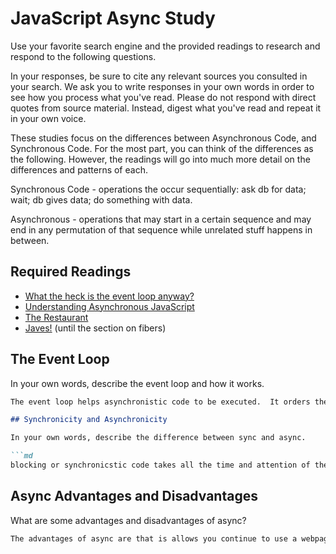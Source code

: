 # JavaScript Async Study

Use your favorite search engine and the provided readings to research and
respond to the following questions.

In your responses, be sure to cite any relevant sources you consulted in your
search. We ask you to write responses in your own words in order to see how you
process what you've read. Please do not respond with direct quotes from source
material. Instead, digest what you've read and repeat it in your own voice.

These studies focus on the differences between Asynchronous Code, and
Synchronous Code. For the most part, you can think of the differences as the
following. However, the readings will go into much more detail on the
differences and patterns of each.

Synchronous Code - operations the occur sequentially: ask db for data; wait; db gives data; do something with data.

Asynchronous - operations that may start in a certain sequence and may end in any permutation of that sequence while unrelated stuff happens in between.

## Required Readings

-   [What the heck is the event loop anyway?](https://www.youtube.com/watch?v=8aGhZQkoFbQ)
-   [Understanding Asynchronous JavaScript](https://www.youtube.com/watch?v=vMfg0xGjcOI)
-   [The Restaurant](https://www.codeschool.com/blog/2014/10/30/understanding-node-js/)
-   [Javes!](https://www.discovermeteor.com/blog/understanding-sync-async-javascript-node/) (until the section on fibers)

## The Event Loop

In your own words, describe the event loop and how it works.

```md
The event loop helps asynchronistic code to be executed.  It orders the completed asynchonicstic code so that it will execute once all the other, synchronistic code is run```

## Synchronicity and Asynchronicity

In your own words, describe the difference between sync and async.

```md
blocking or synchronicstic code takes all the time and attention of the server and no other events can be interacted with while that code is running.  Asyncronics code can be waiting for an event or response to finish processing while other code runs and events are engaged with at the same time. Web Apis help run code asynchronistically, and get arond the fact that javascript is single thread.
```

## Async Advantages and Disadvantages

What are some advantages and disadvantages of async?

```md
The advantages of async are that is allows you continue to use a webpage while waiting for a response from a server or doing some other function that takes a long time.  Without it interactive web pages would move really slowly.  A disadvantage is that while async code is in the cue you can do anything else with it. Also, it is more complicated than sync, and therefore harder to read and easier to mess up while writing or modifying. ```
